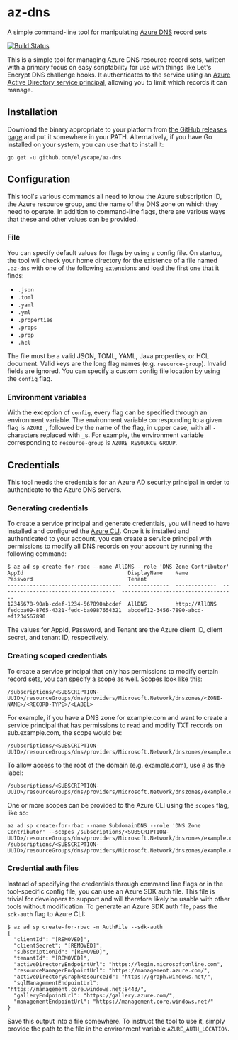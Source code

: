 # az-dns
A simple command-line tool for manipulating [Azure DNS] record sets

[![Build Status][travis-badge]][travis]

This is a simple tool for managing Azure DNS resource record sets, written with
a primary focus on easy scriptability for use with things like Let's Encrypt DNS
challenge hooks. It authenticates to the service using an [Azure Active
Directory service principal][service principal], allowing you to limit which
records it can manage.

## Installation

Download the binary appropriate to your platform from [the GitHub releases
page][releases] and put it somewhere in your PATH. Alternatively, if you have Go
installed on your system, you can use that to install it:
```
go get -u github.com/elyscape/az-dns
```

## Configuration

This tool's various commands all need to know the Azure subscription ID, the
Azure resource group, and the name of the DNS zone on which they need to
operate. In addition to command-line flags, there are various ways that these
and other values can be provided.

### File

You can specify default values for flags by using a config file. On startup, the
tool will check your home directory for the existence of a file named
`.az-dns` with one of the following extensions and load the first one
that it finds:

- `.json`
- `.toml`
- `.yaml`
- `.yml`
- `.properties`
- `.props`
- `.prop`
- `.hcl`

The file must be a valid JSON, TOML, YAML, Java properties, or HCL document.
Valid keys are the long flag names (e.g. `resource-group`). Invalid fields are
ignored. You can specify a custom config file location by using the `config`
flag.

### Environment variables

With the exception of `config`, every flag can be specified through an
environment variable. The environment variable corresponding to a given flag is
`AZURE_`, followed by the name of the flag, in upper case, with all `-`
characters replaced with `_`s. For example, the environment variable
corresponding to `resource-group` is `AZURE_RESOURCE_GROUP`.

## Credentials

This tool needs the credentials for an Azure AD security principal in order to
authenticate to the Azure DNS servers.

### Generating credentials

To create a service principal and generate credentials, you will need to have
installed and configured the [Azure CLI]. Once it is installed and authenticated
to your account, you can create a service principal with permissions to modify
all DNS records on your account by running the following command:
```shellsession
$ az ad sp create-for-rbac --name AllDNS --role 'DNS Zone Contributor'
AppId                                 DisplayName    Name           Password                              Tenant
------------------------------------  -------------  -------------  ------------------------------------  ------------------------------------
12345678-90ab-cdef-1234-567890abcdef  AllDNS         http://AllDNS  fedcba09-8765-4321-fedc-ba0987654321  abcdef12-3456-7890-abcd-ef1234567890
```
The values for AppId, Password, and Tenant are the Azure client ID, client
secret, and tenant ID, respectively.

### Creating scoped credentials

To create a service principal that only has permissions to modify certain record
sets, you can specify a scope as well. Scopes look like this:
```
/subscriptions/<SUBSCRIPTION-UUID>/resourceGroups/dns/providers/Microsoft.Network/dnszones/<ZONE-NAME>/<RECORD-TYPE>/<LABEL>
```
For example, if you have a DNS zone for example.com and want to create a service
principal that has permissions to read and modify TXT records on
sub.example.com, the scope would be:
```
/subscriptions/<SUBSCRIPTION-UUID>/resourceGroups/dns/providers/Microsoft.Network/dnszones/example.com/TXT/sub
```
To allow access to the root of the domain (e.g. example.com), use `@` as the
label:
```
/subscriptions/<SUBSCRIPTION-UUID>/resourceGroups/dns/providers/Microsoft.Network/dnszones/example.com/A/@
```
One or more scopes can be provided to the Azure CLI using the `scopes` flag, like so:
```
az ad sp create-for-rbac --name SubdomainDNS --role 'DNS Zone Contributor' --scopes /subscriptions/<SUBSCRIPTION-UUID>/resourceGroups/dns/providers/Microsoft.Network/dnszones/example.com/TXT/sub /subscriptions/<SUBSCRIPTION-UUID>/resourceGroups/dns/providers/Microsoft.Network/dnszones/example.com/A/@
```

### Credential auth files

Instead of specifying the credentials through command line flags or in the
tool-specific config file, you can use an Azure SDK auth file. This file is
trivial for developers to support and will therefore likely be usable with other
tools without modification. To generate an Azure SDK auth file, pass the
`sdk-auth` flag to Azure CLI:
```shellsession
$ az ad sp create-for-rbac -n AuthFile --sdk-auth
{
  "clientId": "[REMOVED]",
  "clientSecret": "[REMOVED]",
  "subscriptionId": "[REMOVED]",
  "tenantId": "[REMOVED]",
  "activeDirectoryEndpointUrl": "https://login.microsoftonline.com",
  "resourceManagerEndpointUrl": "https://management.azure.com/",
  "activeDirectoryGraphResourceId": "https://graph.windows.net/",
  "sqlManagementEndpointUrl": "https://management.core.windows.net:8443/",
  "galleryEndpointUrl": "https://gallery.azure.com/",
  "managementEndpointUrl": "https://management.core.windows.net/"
}
```
Save this output into a file somewhere. To instruct the tool to use it, simply
provide the path to the file in the environment variable `AZURE_AUTH_LOCATION`.

[travis-badge]: https://travis-ci.com/elyscape/az-dns.svg?branch=master
[travis]: https://travis-ci.com/elyscape/az-dns
[Azure DNS]: https://azure.microsoft.com/en-us/services/dns/
[service principal]: https://docs.microsoft.com/en-us/azure/active-directory/develop/active-directory-application-objects
[releases]: https://github.com/elyscape/az-dns/releases/latest
[Azure CLI]: https://docs.microsoft.com/en-us/cli/azure/overview
